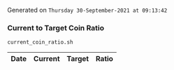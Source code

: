 Generated on `Thursday 30-September-2021 at 09:13:42`

### Current to Target Coin Ratio
`current_coin_ratio.sh`

Date|Current|Target|Ratio
---|---|---|---
